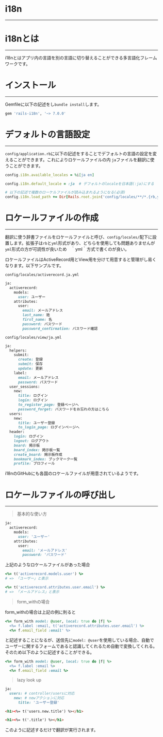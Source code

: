 # i18n

---

# i18nとは

---

i18nとはアプリ内の言語を別の言語に切り替えることができる多言語化フレームワークです。

# インストール

---

Gemfileに以下の記述をし``bundle install``します。

```ruby
gem 'rails-i18n', '~> 7.0.0'
```

# デフォルトの言語設定

---

`config/application.rb`に以下の記述をすることでデフォルトの言語の設定を変えることができます。これによりロケールファイルの内 `ja`ファイルを翻訳に使うことができます。

```ruby
config.i18n.available_locales = %i[ja en]

config.i18n.default_locale = :ja  # デフォルトのlocaleを日本語(:ja)にする

# 以下の記述で複数のローケルファイルが読み込まれるようになる(必須)
config.i18n.load_path += Dir[Rails.root.join('config/locales/**/*.{rb,yml}').to_s]
```

# ロケールファイルの作成

---

翻訳に使う辞書ファイルをロケールファイルと呼び、`config/locales/`配下に設置します。拡張子は`rb`と`yml`形式があり、どちらを使用しても問題ありませんが`yml`形式の方が可読性が良いため　｀yml｀方式で書くのが良い。

ロケールファイルはActiveRecord用とView用を分けて用意すると管理がし易くなります。以下サンプルです。

`config/locales/activerecord.ja.yml`

```ruby
ja:
  activerecord:
    models:
      user: ユーザー
    attributes:
      user:
        email: メールアドレス
        last_name: 姓
        first_name: 名
        password: パスワード
        password_confirmation: パスワード確認
```

`config/locales/view/ja.yml`

```ruby
ja:
  helpers:
    submit:
      create: 登録
      submit: 保存
      update: 更新
    label:
      email: メールアドレス
      password: パスワード
  user_sessions:
    new:
      title: ログイン
      login: ログイン
      to_register_page: 登録ページへ
      password_forget: パスワードをお忘れの方はこちら
  users:
    new:
      title: ユーザー登録
      to_login_page: ログインページへ
  header:
    login: ログイン
    logout: ログアウト
    board: 掲示板
    board_index: 掲示板一覧
    create_board: 掲示板作成
    bookmark_index: ブックマーク一覧
    profile: プロフィール
```

i18nのGitHubにも各国のロケールファイルが用意されているようです。

[](https://github.com/svenfuchs/rails-i18n/blob/master/rails/locale/ja.yml)

# ロケールファイルの呼び出し

---

> 基本的な使い方
> 

```ruby
ja:
  activerecord:
    models:
      user: 'ユーザー'
    attributes:
      user:
        email: 'メールアドレス'
        password: 'パスワード'
```

上記のようなロケールファイルがあった場合

```ruby
<%= t('activerecord.models.user') %>
# => 「ユーザー」と表示

<%= t('activerecord.attributes.user.email') %>
# => 「メールアドレス」と表示
```

> form_withの場合
> 

form_withの場合は上記の例に則ると

```ruby
<%= form_with model: @user, local: true do |f| %>
  <%= f.label :email, t('activerecord.attributes.user.email') %>
  <%= f.email_field :email' %>
```

と記述することになるが、送信先に`model: @user`を使用している場合、自動でユーザーに関するフォームであると認識してくれるため自動で変換してくれる。そのため以下のように記述することができる。

```ruby
<%= form_with model: @user, local: true do |f| %>
  <%= f.label :email %>
  <%= f.email_field :email %>
```

> lazy look up
> 

```ruby
ja:
  users: # controller/usersに対応
    new: # newアクションに対応
      title: 'ユーザー登録'
```

```html
<h1><%= t('users.new.title') %></h1>
```

```html
<h1><%= t('.title') %></h1>
```

このように記述するだけで翻訳が実行されます。
